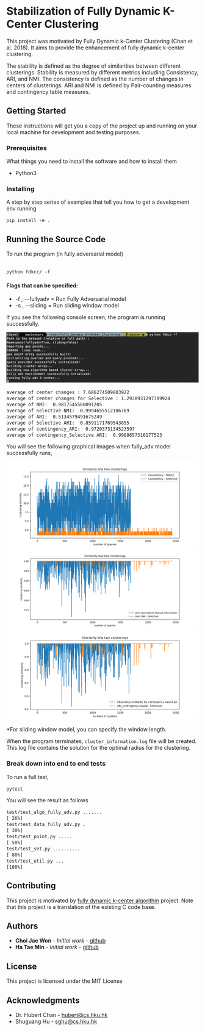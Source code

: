 # Stabilization of Fully Dynamic K-Center Clustering

This project was motivated by Fully Dynamic k-Center Clustering (Chan et al. 2018). It aims to provide the enhancement of fully dynamic k-center clustering. 

The stability is defined as the degree of similarities between different clusterings. Stability is measured by different metrics including Consistency, ARI, and NMI.
The consistency is defined as the number of changes in centers of clusterings. ARI and NMI is defined by Pair-counting measures and contingency table measures. 


## Getting Started

These instructions will get you a copy of the project up and running on your local machine for development and testing purposes. 

### Prerequisites

What things you need to install the software and how to install them

- Python3 

### Installing

A step by step series of examples that tell you how to get a development env running

```
pip install -e . 
```

## Running the Source Code

To run the program (in fully adversarial model)
```

python fdkcc/ -f 

```

#### Flags that can be specified:

- -f , --fullyadv = Run Fully Adversarial model
- -s , --sliding = Run sliding window model



If you see the following console screen, 
the program is running successfully.

![](images/samplerun.png)

```
average of center changes : 7.686274509803922 
average of center changes for Selective : 1.2938931297709924 
average of NMI:  0.9817545560091205
average of Selective NMI:  0.9994655512106769
average of ARI:  0.5134579491675249
average of Selective ARI:  0.8591171769543855
average of contingency_ARI:  0.9720373134523597
average of contingency_Selective ARI:  0.9988657316177523

```

You will see the following graphical images when fully_adv model successfully runs,

![](images/1.png)
![](images/2.png)
![](images/3.png)

*For sliding window model, you can specify the window length.

When the program terminates, `cluster_information.log` file will be created. This log file contains the solution for the optimal radius for the clustering.

### Break down into end to end tests

To run a full test,

```
pytest
```

You will see the result as follows
```
test/test_algo_fully_adv.py .......                                                                                                      [ 26%]
test/test_data_fully_adv.py .                                                                                                                  [ 30%]
test/test_point.py .....                                                                                                                       [ 50%]
test/test_set.py ..........                                                                                                                    [ 88%]
test/test_util.py ...                                                                                                                          [100%]
```



## Contributing

This project is motivated by [fully dynamic k-center algorithm](https://github.com/fe6Bc5R4JvLkFkSeExHM/k-center) project. Note that this project is a translation of the existing C code base. 


## Authors

* **Choi Jae Won** - *Initial work* - [github](https://github.com/choijaewon959)
* **Ha Tae Min** - *Initial work* - [github](https://github.com/taemin410)


## License

This project is licensed under the MIT License

## Acknowledgments

* Dr. Hubert Chan - hubert@cs.hku.hk 
* Shuguang Hu  - sghu@cs.hku.hk


